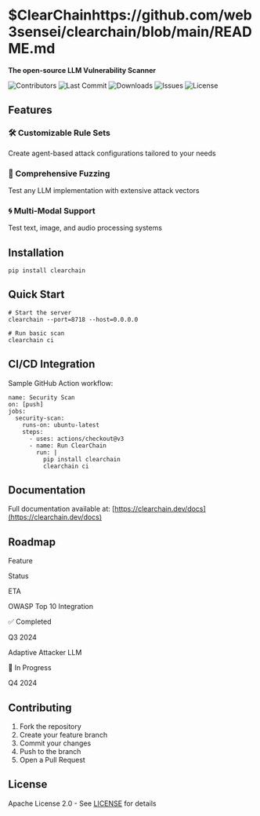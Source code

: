 $ClearChainhttps://github.com/web3sensei/clearchain/blob/main/README.md
==========

**The open-source LLM Vulnerability Scanner**

![Contributors](https://img.shields.io/github/contributors/yourusername/clearchain) ![Last Commit](https://img.shields.io/github/last-commit/yourusername/clearchain) ![Downloads](https://img.shields.io/pypi/dm/clearchain) ![Issues](https://img.shields.io/github/issues/yourusername/clearchain) ![License](https://img.shields.io/github/license/yourusername/clearchain)

Features
--------

### 🛠️ Customizable Rule Sets

Create agent-based attack configurations tailored to your needs

### 🧪 Comprehensive Fuzzing

Test any LLM implementation with extensive attack vectors

### 🌀 Multi-Modal Support

Test text, image, and audio processing systems

Installation
------------

    pip install clearchain

Quick Start
-----------

    # Start the server
    clearchain --port=8718 --host=0.0.0.0
    
    # Run basic scan
    clearchain ci

CI/CD Integration
-----------------

Sample GitHub Action workflow:

    name: Security Scan
    on: [push]
    jobs:
      security-scan:
        runs-on: ubuntu-latest
        steps:
          - uses: actions/checkout@v3
          - name: Run ClearChain
            run: |
              pip install clearchain
              clearchain ci

Documentation
-------------

Full documentation available at: [https://clearchain.dev/docs](https://clearchain.dev/docs)

Roadmap
-------

Feature

Status

ETA

OWASP Top 10 Integration

✅ Completed

Q3 2024

Adaptive Attacker LLM

🔄 In Progress

Q4 2024

Contributing
------------

1.  Fork the repository
2.  Create your feature branch
3.  Commit your changes
4.  Push to the branch
5.  Open a Pull Request

License
-------

Apache License 2.0 - See [LICENSE](LICENSE) for details

